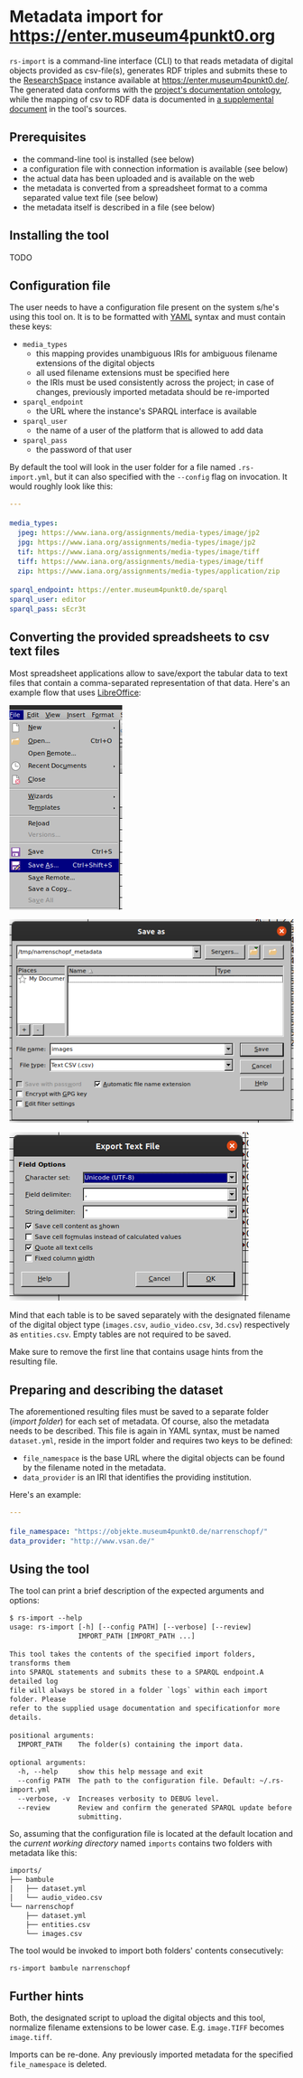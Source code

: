 # Metadata import for https://enter.museum4punkt0.org

`rs-import` is a command-line interface (CLI) to that reads metadata of digital
objects provided as csv-file(s), generates RDF triples and submits these to the
[ResearchSpace](https://www.researchspace.org/) instance available at
https://enter.museum4punkt0.de/. The generated data conforms with the
[project's documentation ontology](https://github.com/fdiehr/enter-ontology),
while the mapping of csv to RDF data is documented in
[a supplemental document](./SPECIFICATION.md) in the tool's sources.

## Prerequisites

- the command-line tool is installed (see below)
- a configuration file with connection information is available (see below)
- the actual data has been uploaded and is available on the web
- the metadata is converted from a spreadsheet format to a comma separated
  value text file (see below)
- the metadata itself is described in a file (see below)

## Installing the tool

TODO

## Configuration file

The user needs to have a configuration file present on the system s/he's using
this tool on. It is to be formatted with [YAML](https://yaml.org/) syntax and
must contain these keys:

- `media_types`
  - this mapping provides unambiguous IRIs for ambiguous filename extensions of
    the digital objects
  - all used filename extensions must be specified here
  - the IRIs must be used consistently across the project; in case of changes,
    previously imported metadata should be re-imported
- `sparql_endpoint`
  - the URL where the instance's SPARQL interface is available
- `sparql_user`
  - the name of a user of the platform that is allowed to add data
- `sparql_pass`
  - the password of that user

By default the tool will look in the user folder for a file named
`.rs-import.yml`, but it can also specified with the `--config` flag on
invocation. It would roughly look like this:

```yaml
---

media_types:
  jpeg: https://www.iana.org/assignments/media-types/image/jp2
  jpg: https://www.iana.org/assignments/media-types/image/jp2
  tif: https://www.iana.org/assignments/media-types/image/tiff
  tiff: https://www.iana.org/assignments/media-types/image/tiff
  zip: https://www.iana.org/assignments/media-types/application/zip

sparql_endpoint: https://enter.museum4punkt0.de/sparql
sparql_user: editor
sparql_pass: sEcr3t
```

## Converting the provided spreadsheets to csv text files

Most spreadsheet applications allow to save/export the tabular data to text
files that contain a comma-separated representation of that data. Here's an
example flow that uses [LibreOffice](https://www.libreoffice.org/):

![Save as…](img/xlsx_to_csv_0.png)

![File name and format](img/xlsx_to_csv_1.png)

![format settings](img/xlsx_to_csv_2.png)

Mind that each table is to be saved separately with the designated filename of
the digital object type (`images.csv`, `audio_video.csv`, `3d.csv`)
respectively as `entities.csv`. Empty tables are not required to be saved.

Make sure to remove the first line that contains usage hints from the resulting
file.

## Preparing and describing the dataset

The aforementioned resulting files must be saved to a separate folder (*import
folder*) for each set of metadata. Of course, also the metadata needs to be
described. This file is again in YAML syntax, must be named `dataset.yml`,
reside in the import folder and requires two keys to be defined:

- `file_namespace` is the base URL where the digital objects can be found by
  the filename noted in the metadata.
- `data_provider` is an IRI that identifies the providing institution.

Here's an example:

```yaml
---

file_namespace: "https://objekte.museum4punkt0.de/narrenschopf/"
data_provider: "http://www.vsan.de/"
```

## Using the tool

The tool can print a brief description of the expected arguments and options:

```
$ rs-import --help
usage: rs-import [-h] [--config PATH] [--verbose] [--review]
                 IMPORT_PATH [IMPORT_PATH ...]

This tool takes the contents of the specified import folders, transforms them
into SPARQL statements and submits these to a SPARQL endpoint.A detailed log
file will always be stored in a folder `logs` within each import folder. Please
refer to the supplied usage documentation and specificationfor more details.

positional arguments:
  IMPORT_PATH    The folder(s) containing the import data.

optional arguments:
  -h, --help     show this help message and exit
  --config PATH  The path to the configuration file. Default: ~/.rs-import.yml
  --verbose, -v  Increases verbosity to DEBUG level.
  --review       Review and confirm the generated SPARQL update before
                 submitting.
```

So, assuming that the configuration file is located at the default location and
the *current working directory* named `imports` contains two folders with
metadata like this:

```
imports/
├── bambule
│   ├── dataset.yml
│   └── audio_video.csv
└── narrenschopf
    ├── dataset.yml
    ├── entities.csv
    └── images.csv
```

The tool would be invoked to import both folders' contents consecutively:

    rs-import bambule narrenschopf

## Further hints

Both, the designated script to upload the digital objects and this tool,
normalize filename extensions to be lower case. E.g. `image.TIFF` becomes
`image.tiff`.

Imports can be re-done. Any previously imported metadata for the specified
`file_namespace` is deleted.
